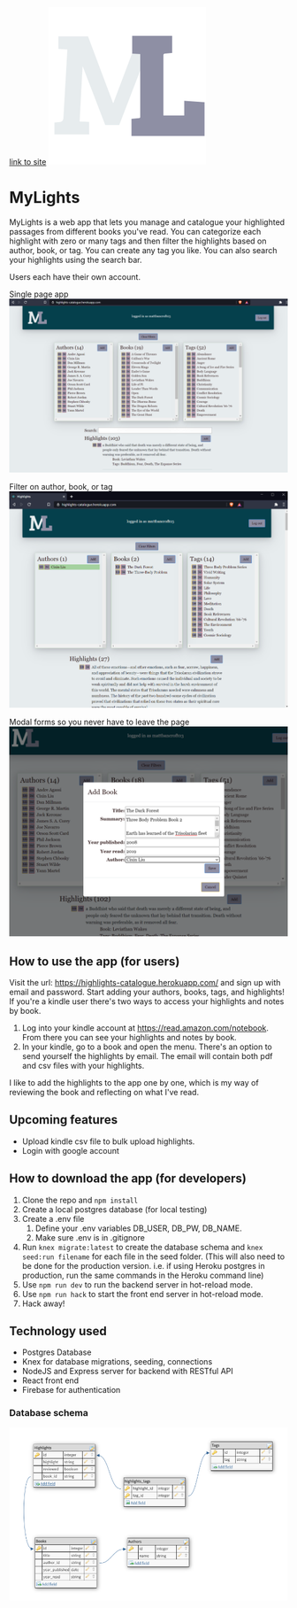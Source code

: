 [link to site](https://highlights-catalogue.herokuapp.com/) <img src="./src/img/ML - Logo.png" alt="Mylights Logo" />
# MyLights 
MyLights is a web app that lets you manage and catalogue your highlighted passages from different books you've read. You can categorize each highlight with zero or many tags and then filter the highlights based on author, book, or tag. You can create any tag you like. You can also search your highlights using the search bar.

Users each have their own account.

Single page app
<img src="/img/Screenshot_Full.PNG" alt="Screenshot of whole page" />

Filter on author, book, or tag
<img src="/img/Filter.PNG" alt="Filtering" />

Modal forms so you never have to leave the page
<img src="/img/Add Book.PNG" alt="Modal forms" />

## How to use the app (for users)
Visit the url: https://highlights-catalogue.herokuapp.com/ and sign up with email and password. Start adding your authors, books, tags, and highlights! If you're a kindle user there's two ways to access your highlights and notes by book.
1. Log into your kindle account at https://read.amazon.com/notebook. From there you can see your highlights and notes by book. 
1. In your kindle, go to a book and open the menu. There's an option to send yourself the highlights by email. The email will contain both pdf and csv files with your highlights.

I like to add the highlights to the app one by one, which is my way of reviewing the book and reflecting on what I've read.

## Upcoming features
- Upload kindle csv file to bulk upload highlights.
- Login with google account

## How to download the app (for developers)
1. Clone the repo and ```npm install```
2. Create a local postgres database (for local testing)
3. Create a .env file
    1. Define your .env variables DB_USER, DB_PW, DB_NAME.
    2. Make sure .env is in .gitignore
4. Run ```knex migrate:latest``` to create the database schema and ```knex seed:run filename``` for each file in the seed folder. (This will also need to be done for the production version. i.e. if using Heroku postgres in production, run the same commands in the Heroku command line)
5. Use ```npm run dev``` to run the backend server in hot-reload mode.
6. Use ```npm run hack``` to start the front end server in hot-reload mode.
7. Hack away!

## Technology used
* Postgres Database
* Knex for database migrations, seeding, connections
* NodeJS and Express server for backend with RESTful API
* React front end
* Firebase for authentication

### Database schema 
![Database Schema](/img/SchemaDiagram.PNG)
